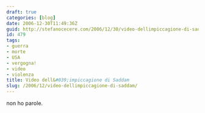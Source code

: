 ```yaml
---
draft: true
categories: [blog]
date: 2006-12-30T11:49:36Z
guid: http://stefanocecere.com/2006/12/30/video-dellimpiccagione-di-saddam/
id: 479
tags:
- guerra
- morte
- USA
- vergogna!
- video
- violenza
title: Video dell&#039;impiccagione di Saddam
slug: /2006/12/video-dellimpiccagione-di-saddam/
---
```


non ho parole.